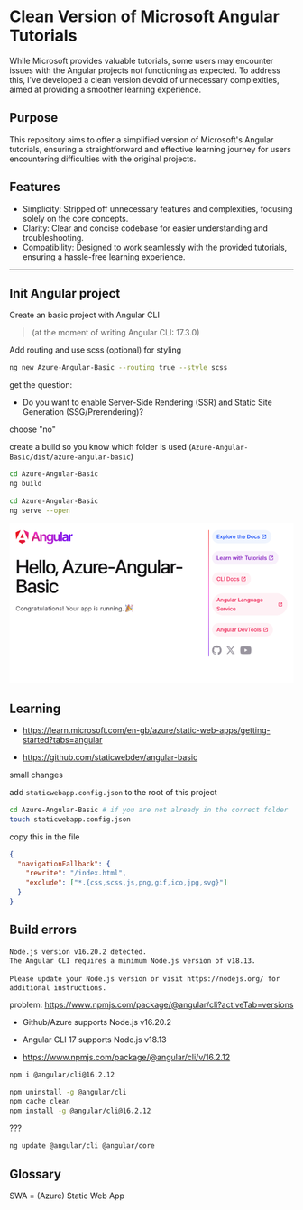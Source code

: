 # Clean Version of Microsoft Angular Tutorials

While Microsoft provides valuable tutorials, some users may encounter issues with the Angular projects not functioning as expected. To address this, I've developed a clean version devoid of unnecessary complexities, aimed at providing a smoother learning experience.

## Purpose

This repository aims to offer a simplified version of Microsoft's Angular tutorials, ensuring a straightforward and effective learning journey for users encountering difficulties with the original projects.

## Features

- Simplicity: Stripped off unnecessary features and complexities, focusing solely on the core concepts.
- Clarity: Clear and concise codebase for easier understanding and troubleshooting.
- Compatibility: Designed to work seamlessly with the provided tutorials, ensuring a hassle-free learning experience.

---

## Init Angular project

Create an basic project with Angular CLI

> (at the moment of writing Angular CLI: 17.3.0)

Add routing and use scss (optional) for styling

```bash
ng new Azure-Angular-Basic --routing true --style scss
```

get the question:

- Do you want to enable Server-Side Rendering (SSR) and Static Site Generation (SSG/Prerendering)?

choose "no"

create a build so you know which folder is used (`Azure-Angular-Basic/dist/azure-angular-basic`)

```bash
cd Azure-Angular-Basic
ng build
```

```bash
cd Azure-Angular-Basic
ng serve --open
```

![](images/angular_17.png)

## Learning

- https://learn.microsoft.com/en-gb/azure/static-web-apps/getting-started?tabs=angular

- https://github.com/staticwebdev/angular-basic

small changes

add `staticwebapp.config.json` to the root of this project

```bash
cd Azure-Angular-Basic # if you are not already in the correct folder
touch staticwebapp.config.json
```

copy this in the file

```json
{
  "navigationFallback": {
    "rewrite": "/index.html",
    "exclude": ["*.{css,scss,js,png,gif,ico,jpg,svg}"]
  }
}
```

## Build errors

```
Node.js version v16.20.2 detected.
The Angular CLI requires a minimum Node.js version of v18.13.

Please update your Node.js version or visit https://nodejs.org/ for additional instructions.
```

problem: https://www.npmjs.com/package/@angular/cli?activeTab=versions

- Github/Azure supports Node.js v16.20.2
- Angular CLI 17 supports Node.js v18.13

- https://www.npmjs.com/package/@angular/cli/v/16.2.12

```bash
npm i @angular/cli@16.2.12

```

```bash
npm uninstall -g @angular/cli
npm cache clean
npm install -g @angular/cli@16.2.12
```

???

```bash
ng update @angular/cli @angular/core
```

## Glossary

SWA = (Azure) Static Web App
